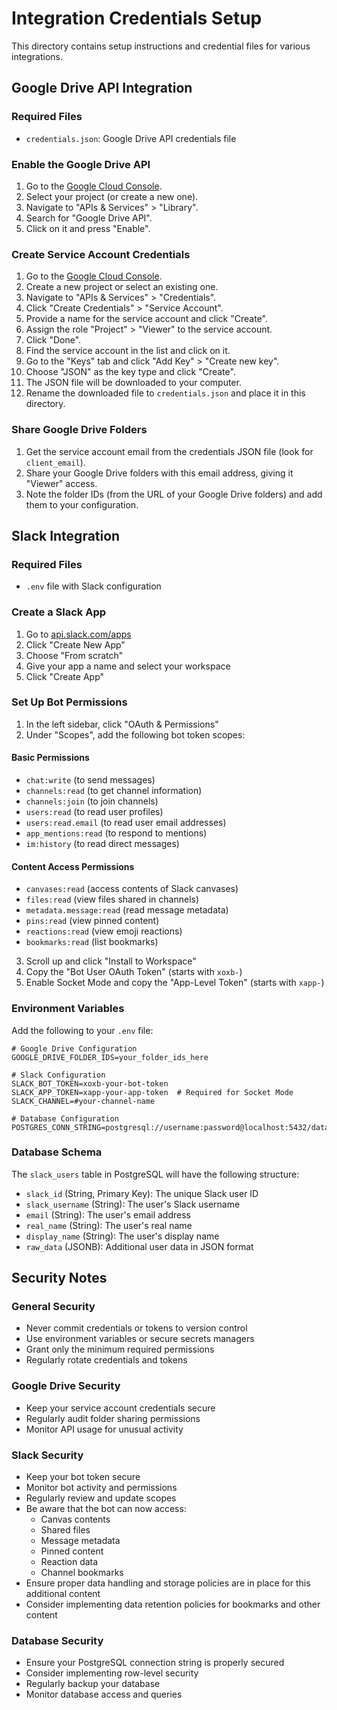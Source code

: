 # Integration Credentials Setup

This directory contains setup instructions and credential files for various integrations.

## Google Drive API Integration

### Required Files
- `credentials.json`: Google Drive API credentials file

### Enable the Google Drive API
1. Go to the [Google Cloud Console](https://console.cloud.google.com/).
2. Select your project (or create a new one).
3. Navigate to "APIs & Services" > "Library".
4. Search for "Google Drive API".
5. Click on it and press "Enable".

### Create Service Account Credentials
1. Go to the [Google Cloud Console](https://console.cloud.google.com/).
2. Create a new project or select an existing one.
3. Navigate to "APIs & Services" > "Credentials".
4. Click "Create Credentials" > "Service Account".
5. Provide a name for the service account and click "Create".
6. Assign the role "Project" > "Viewer" to the service account.
7. Click "Done".
8. Find the service account in the list and click on it.
9. Go to the "Keys" tab and click "Add Key" > "Create new key".
10. Choose "JSON" as the key type and click "Create".
11. The JSON file will be downloaded to your computer.
12. Rename the downloaded file to `credentials.json` and place it in this directory.

### Share Google Drive Folders
1. Get the service account email from the credentials JSON file (look for `client_email`).
2. Share your Google Drive folders with this email address, giving it "Viewer" access.
3. Note the folder IDs (from the URL of your Google Drive folders) and add them to your configuration.

## Slack Integration

### Required Files
- `.env` file with Slack configuration

### Create a Slack App
1. Go to [api.slack.com/apps](https://api.slack.com/apps)
2. Click "Create New App"
3. Choose "From scratch"
4. Give your app a name and select your workspace
5. Click "Create App"

### Set Up Bot Permissions
1. In the left sidebar, click "OAuth & Permissions"
2. Under "Scopes", add the following bot token scopes:

#### Basic Permissions
- `chat:write` (to send messages)
- `channels:read` (to get channel information)
- `channels:join` (to join channels)
- `users:read` (to read user profiles)
- `users:read.email` (to read user email addresses)
- `app_mentions:read` (to respond to mentions)
- `im:history` (to read direct messages)

#### Content Access Permissions
- `canvases:read` (access contents of Slack canvases)
- `files:read` (view files shared in channels)
- `metadata.message:read` (read message metadata)
- `pins:read` (view pinned content)
- `reactions:read` (view emoji reactions)
- `bookmarks:read` (list bookmarks)

3. Scroll up and click "Install to Workspace"
4. Copy the "Bot User OAuth Token" (starts with `xoxb-`)
5. Enable Socket Mode and copy the "App-Level Token" (starts with `xapp-`)

### Environment Variables
Add the following to your `.env` file:

```
# Google Drive Configuration
GOOGLE_DRIVE_FOLDER_IDS=your_folder_ids_here

# Slack Configuration
SLACK_BOT_TOKEN=xoxb-your-bot-token
SLACK_APP_TOKEN=xapp-your-app-token  # Required for Socket Mode
SLACK_CHANNEL=#your-channel-name

# Database Configuration
POSTGRES_CONN_STRING=postgresql://username:password@localhost:5432/database_name
```

### Database Schema
The `slack_users` table in PostgreSQL will have the following structure:
- `slack_id` (String, Primary Key): The unique Slack user ID
- `slack_username` (String): The user's Slack username
- `email` (String): The user's email address
- `real_name` (String): The user's real name
- `display_name` (String): The user's display name
- `raw_data` (JSONB): Additional user data in JSON format

## Security Notes

### General Security
- Never commit credentials or tokens to version control
- Use environment variables or secure secrets managers
- Grant only the minimum required permissions
- Regularly rotate credentials and tokens

### Google Drive Security
- Keep your service account credentials secure
- Regularly audit folder sharing permissions
- Monitor API usage for unusual activity

### Slack Security
- Keep your bot token secure
- Monitor bot activity and permissions
- Regularly review and update scopes
- Be aware that the bot can now access:
  - Canvas contents
  - Shared files
  - Message metadata
  - Pinned content
  - Reaction data
  - Channel bookmarks
- Ensure proper data handling and storage policies are in place for this additional content
- Consider implementing data retention policies for bookmarks and other content

### Database Security
- Ensure your PostgreSQL connection string is properly secured
- Consider implementing row-level security
- Regularly backup your database
- Monitor database access and queries 